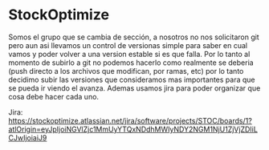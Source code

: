 # StockOptimize
Somos el grupo que se cambia de sección, a nosotros no nos solicitaron git pero aun asi llevamos un control de versionas simple para saber en cual vamos y poder volver a una version estable si es que falla. Por lo tanto al momento de subirlo a git no podemos hacerlo como realmente se deberia (push directo a los archivos que modifican, por ramas, etc) por lo tanto decidimo subir las versiones que consideramos mas importantes para que se pueda ir viendo el avanza. Ademas usamos jira para poder organizar que cosa debe hacer cada uno.

Jira: https://stockoptimize.atlassian.net/jira/software/projects/STOC/boards/1?atlOrigin=eyJpIjoiNGVlZjc1MmUyYTQxNDdhMWIyNDY2NGM1NjU1ZjVjZDIiLCJwIjoiaiJ9
